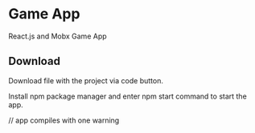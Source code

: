 # Game App

React.js and Mobx Game App

## Download

Download file with the project via code button.

Install npm package manager and enter npm start command to start the app.

// app compiles with one warning
